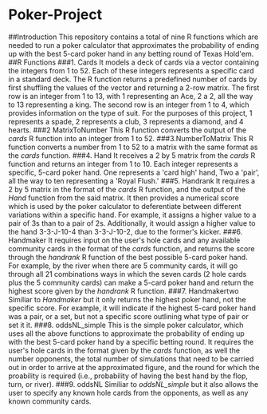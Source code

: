 # Poker-Project
##Introduction
This repository contains a total of nine R functions which are needed to run a poker calculator that approximates the probability of ending up with the best 5-card poker hand in any betting round of Texas Hold'em. 
##R Functions
###1. Cards
It models a deck of cards via a vector containing the integers from 1 to 52. Each of these integers represents a specific card in a standard deck. The R function returns a predefined number of cards by first shuffling the values of the vector and returning a 2-row matrix. The first row is an integer from 1 to 13, with 1 representing an Ace, 2 a 2, all the way to 13 representing a king. The second row is an integer from 1 to 4, which provides information on the type of suit. For the purposes of this project, 1 represents a spade, 2 represents a club, 3 represents a diamond, and 4 hearts.
###2 MatrixToNumber
This R function converts the output of the *cards* R function into an integer from 1 to 52.
###3.NumberToMatrix
This R function converts a number from 1 to 52 to a matrix with the same format as the *cards* function.
###4. Hand
It receives a 2 by 5 matrix from the *cards* R function and returns an integer from 1 to 10. Each integer represents a specific, 5-card poker hand. One represents a 'card high' hand, Two a 'pair', all the way to ten representing a 'Royal Flush.'
###5. Handrank
It requires a 2 by 5 matrix in the format of the *cards* R function, and the output of the *Hand* function from the said matrix. It then provides a numerical score which is used by the poker calculator to deferentiate between different variations within a specific hand. For example, it assigns a higher value to a pair of 3s than to a pair of 2s. Additionally, it would assign a higher value to the hand 3-3-J-10-4 than 3-3-J-10-2, due to the former's kicker. 
###6. Handmaker
It requires input on the user's hole cards and any available community cards in the format of the *cards* function, and returns the score through the *handrank* R function of the best possible 5-card poker hand. For example, by the river when there are 5 community cards, it will go through all 21 combinations ways in which the seven cards (2 hole cards plus the 5 community cards) can make a 5-card poker hand and return the highest score given by the *handrank* R function.
###7. Handmakertwo
Similiar to *Handmaker* but it only returns the highest poker hand, not the specific score. For example, it will indicate if the highest 5-card poker hand was a pair, or a set, but not a specific score outlining what type of pair or set it it.
###8. oddsNL_simple
This is the simple poker calculator, which uses all the above functions to approximate the probability of ending up with the best 5-card poker hand by a specific betting round. It requires the user's hole cards in the format given by the *cards* function, as well the number opponents, the total number of simulations that need to be carried out in order to arrive at the approximated figure, and the round for which the proability is required (i.e., probability of having the best hand by the flop, turn, or river).
###9. oddsNL
Similiar to *oddsNL_simple* but it also allows the user to specify any known hole cards from the opponents, as well as any known community cards.
